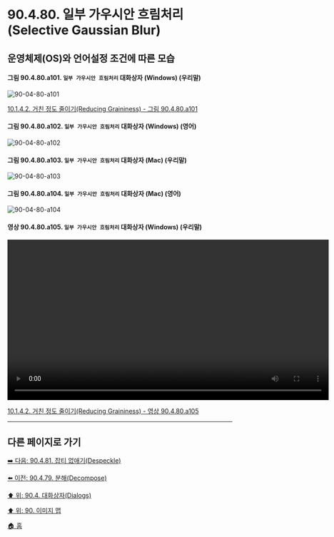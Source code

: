 # 90.4.80. 일부 가우시안 흐림처리(Selective Gaussian Blur)
## 운영체제(OS)와 언어설정 조건에 따른 모습

<a id="90-04-80-a101"></a>

#### 그림 90.4.80.a101. `일부 가우시안 흐림처리` 대화상자 (Windows) (우리말)
![90-04-80-a101](https://github.com/wonder13662/gimp/assets/15767104/c8f24a85-5d48-4f78-898c-027973bc3c30)

[10.1.4.2. 거친 정도 줄이기(Reducing Graininess) - 그림 90.4.80.a101](./10-01-04-02-reducing_graininess.md#90-04-80-a101)

<a id="90-04-80-a102"></a>

#### 그림 90.4.80.a102. `일부 가우시안 흐림처리` 대화상자 (Windows) (영어)
![90-04-80-a102](https://github.com/wonder13662/gimp/assets/15767104/f9c5d75a-ad6a-4a82-bb7b-ca9d0d7282c5)

#### 그림 90.4.80.a103. `일부 가우시안 흐림처리` 대화상자 (Mac) (우리말)
![90-04-80-a103](https://github.com/wonder13662/gimp/assets/15767104/ed801e50-7059-4035-8215-1ab1b54a0175)

#### 그림 90.4.80.a104. `일부 가우시안 흐림처리` 대화상자 (Mac) (영어)
![90-04-80-a104](https://github.com/wonder13662/gimp/assets/15767104/de7c3d15-9213-4e93-951d-ba5ed2ef35b8)

<a id="90-04-80-a105"></a>

#### 영상 90.4.80.a105. `일부 가우시안 흐림처리` 대화상자 (Windows) (우리말)
<video controls="controls" width="720" src="https://github.com/wonder13662/gimp/assets/15767104/a1015b6e-565e-4e69-ad4a-1e461a34776c"></video>

[10.1.4.2. 거친 정도 줄이기(Reducing Graininess) - 영상 90.4.80.a105](./10-01-04-02-reducing_graininess.md#90-04-80-a105)

***

## 다른 페이지로 가기

[➡️ 다음: 90.4.81. 잡티 없애기(Despeckle)](./90-04-81-despeckle.md)

[⬅️ 이전: 90.4.79. 분해(Decompose)](./90-04-79-decompose.md)

[⬆️ 위: 90.4. 대화상자(Dialogs)](./90-04-00-dialogs.md)

[⬆️ 위: 90. 이미지 맵](./90-00-image-map.md)

[🏠 홈](./00-home.md)
